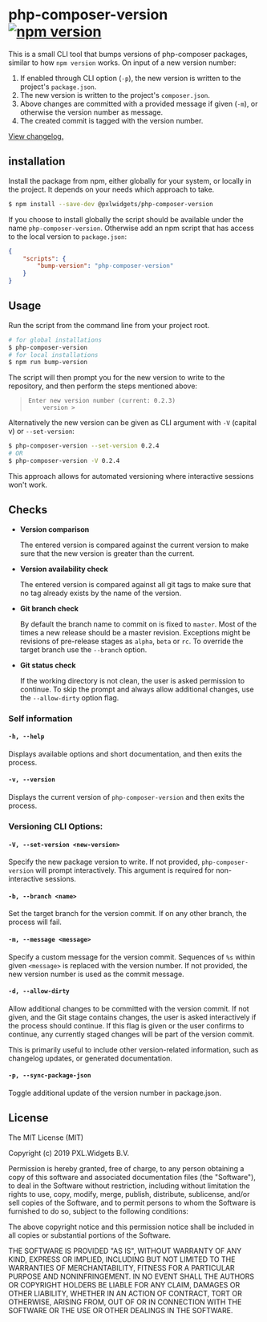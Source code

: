 # php-composer-version [![npm version](https://badge.fury.io/js/%40pxlwidgets%2Fphp-composer-version.svg)](https://badge.fury.io/js/%40pxlwidgets%2Fphp-composer-version)

This is a small CLI tool that bumps versions of php-composer packages, 
similar to how `npm version` works. On input of a new version number:

1. If enabled through CLI option (`-p`), the new version is written to the project's `package.json`.
2. The new version is written to the project's `composer.json`.
3. Above changes are committed with a provided message if given (`-m`), or otherwise the version number as message.
4. The created commit is tagged with the version number.

[View changelog.][changelog]

## installation

Install the package from npm, either globally for your system, or locally in the project.
It depends on your needs which approach to take.

```bash
$ npm install --save-dev @pxlwidgets/php-composer-version
```

If you choose to install globally the script should be available under the name 
`php-composer-version`. Otherwise add an npm script that has access to the local 
version to `package.json`:

```json
{
    "scripts": {
        "bump-version": "php-composer-version"
    }
}
```
 
## Usage 

Run the script from the command line from your project root. 

```bash
# for global installations
$ php-composer-version
# for local installations
$ npm run bump-version
```

The script will then prompt you for the new version to write to the repository,
and then perform the steps mentioned above:

> ```
> Enter new version number (current: 0.2.3)
>     version > 
> ```

Alternatively the new version can be given as CLI argument with `-V` (capital v) or `--set-version`:

```bash
$ php-composer-version --set-version 0.2.4
# OR
$ php-composer-version -V 0.2.4
```

This approach allows for automated versioning where interactive sessions won't work.
## Checks

- **Version comparison**

  The entered version is compared against the current version to make sure that
  the new version is greater than the current.
  
- **Version availability check**
  
  The entered version is compared against all git tags to make sure that no
  tag already exists by the name of the version.
    
- **Git branch check**

  By default the branch name to commit on is fixed to `master`. Most of the times
  a new release should be a master revision. Exceptions might be revisions of 
  pre-release stages as `alpha`, `beta` or `rc`. To override the target branch
  use the `--branch` option.
  
- **Git status check**

  If the working directory is not clean, the user is asked permission to continue. 
  To skip the prompt and always allow additional changes,
  use the `--allow-dirty` option flag.
  
### Self information

#### `-h, --help`
Displays available options and short documentation, and then exits the process. 

#### `-v, --version`
 
Displays the current version of `php-composer-version` and then exits the process.

### Versioning CLI Options:

#### `-V, --set-version <new-version>`

Specify the new package version to write. If not provided, `php-composer-version` 
will prompt interactively. This argument is required for non-interactive sessions.

#### `-b, --branch <name>`
Set the target branch for the version commit. If on any other branch, the process will fail.

#### `-m, --message <message>`

Specify a custom message for the version commit. Sequences of `%s` within given `<message>` is replaced with 
the version number. If not provided, the new version number is used as the commit message.

#### `-d, --allow-dirty`

Allow additional changes to be committed with the version commit. If not given, and the
Git stage contains changes, the user is asked interactively if the process should continue.
If this flag is given or the user confirms to continue, any currently staged changes will be
part of the version commit.

This is primarily useful to include other version-related information, such as changelog updates,
or generated documentation. 

#### `-p, --sync-package-json`

Toggle additional update of the version number in package.json.

## License

The MIT License (MIT)

Copyright (c) 2019 PXL.Widgets B.V.

Permission is hereby granted, free of charge, to any person obtaining a copy
of this software and associated documentation files (the "Software"), to deal
in the Software without restriction, including without limitation the rights
to use, copy, modify, merge, publish, distribute, sublicense, and/or sell
copies of the Software, and to permit persons to whom the Software is
furnished to do so, subject to the following conditions:

The above copyright notice and this permission notice shall be included in all
copies or substantial portions of the Software.

THE SOFTWARE IS PROVIDED "AS IS", WITHOUT WARRANTY OF ANY KIND, EXPRESS OR
IMPLIED, INCLUDING BUT NOT LIMITED TO THE WARRANTIES OF MERCHANTABILITY,
FITNESS FOR A PARTICULAR PURPOSE AND NONINFRINGEMENT. IN NO EVENT SHALL THE
AUTHORS OR COPYRIGHT HOLDERS BE LIABLE FOR ANY CLAIM, DAMAGES OR OTHER
LIABILITY, WHETHER IN AN ACTION OF CONTRACT, TORT OR OTHERWISE, ARISING FROM,
OUT OF OR IN CONNECTION WITH THE SOFTWARE OR THE USE OR OTHER DEALINGS IN THE
SOFTWARE.

[changelog]: https://github.com/PXLWidgets/php-composer-version/blob/master/CHANGELOG.md
[readme]: https://github.com/PXLWidgets/php-composer-version/blob/master/README.md
